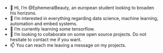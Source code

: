 - 👋 Hi, I’m @EphemeralBeauty, an european student looking to broaden his horizons.
- 👀 I’m interested in everything regarding data science, machine learning, automation and embed systems.
- 🌱 I’m currently learning some tensorflow.
- 💞️ I’m looking to collaborate on some open source projects. Do not hesitate to contact me if you want.
- 📫 You can reach me leaving a message on my projects.

<!---
EphemeralBeauty/EphemeralBeauty is a ✨ special ✨ repository because its `README.md` (this file) appears on your GitHub profile.
You can click the Preview link to take a look at your changes.
--->
